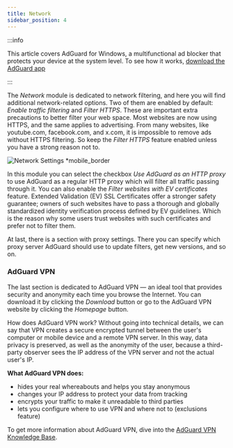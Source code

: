 ```yaml
---
title: Network
sidebar_position: 4
---
```


:::info

This article covers AdGuard for Windows, a multifunctional ad blocker that protects your device at the system level. To see how it works, [download the AdGuard app](https://agrd.io/download-kb-adblock)

:::

The *Network* module is dedicated to network filtering, and here you will find additional network-related options. Two of them are enabled by default: *Enable traffic filtering* and *Filter HTTPS*. These are important extra precautions to better filter your web space. Most websites are now using HTTPS, and the same applies to advertising. From many websites, like youtube.com, facebook.com, and x.com, it is impossible to remove ads without HTTPS filtering. So keep the *Filter HTTPS* feature enabled unless you have a strong reason not to.

![Network Settings *mobile_border](https://cdn.adtidy.org/content/kb/ad_blocker/windows/overview/network-settings.png)

In this module you can select the checkbox *Use AdGuard as an HTTP proxy* to use AdGuard as a regular HTTP proxy which will filter all traffic passing through it. You can also enable the *Filter websites with EV certificates* feature. Extended Validation (EV) SSL Certificates offer a stronger safety guarantee; owners of such websites have to pass a thorough and globally standardized identity verification process defined by EV guidelines. Which is the reason why some users trust websites with such certificates and prefer not to filter them.

At last, there is a section with proxy settings. There you can specify which proxy server AdGuard should use to update filters, get new versions, and so on.

### AdGuard VPN

The last section is dedicated to AdGuard VPN — an ideal tool that provides security and anonymity each time you browse the Internet. You can download it by clicking the *Download* button or go to the AdGuard VPN website by clicking the *Homepage* button.

How does AdGuard VPN work? Without going into technical details, we can say that VPN creates a secure encrypted tunnel between the user's computer or mobile device and a remote VPN server. In this way, data privacy is preserved, as well as the anonymity of the user, because a third-party observer sees the IP address of the VPN server and not the actual user's IP.

**What AdGuard VPN does:**

- hides your real whereabouts and helps you stay anonymous
- changes your IP address to protect your data from tracking
- encrypts your traffic to make it unreadable to third parties
- lets you configure where to use VPN and where not to (exclusions feature)

To get more information about AdGuard VPN, dive into the [AdGuard VPN Knowledge Base](https://adguard-vpn.com/kb/).
